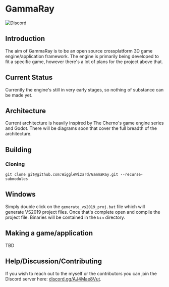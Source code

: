 # GammaRay
![Discord](https://img.shields.io/discord/783282845626925056?label=Discord)

## Introduction
The aim of GammaRay is to be an open source crossplatform 3D game engine/application framework. The engine is primarily being developed to fit a specific game, however there's a lot of plans for the project above that.

## Current Status
Currently the engine's still in very early stages, so nothing of substance can be made yet.

## Architecture
Current architecture is heavily inspired by The Cherno's game engine series and Godot. There will be diagrams soon that cover the full breadth of the architecture.

## Building
### Cloning
`git clone git@github.com:WiggleWizard/GammaRay.git --recurse-submodules`

## Windows
Simply double click on the `generate_vs2019_proj.bat` file which will generate VS2019 project files. Once that's complete open and compile the project file. Binaries will be contained in the `bin` directory.

## Making a game/application
TBD

## Help/Discussion/Contributing
If you wish to reach out to the myself or the contributors you can join the Discord server here: [discord.gg/AJ4Mae8Vut](https://discord.gg/AJ4Mae8Vut).

